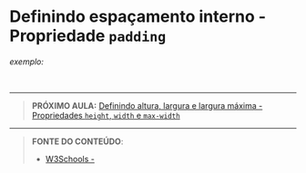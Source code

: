 # Definindo espaçamento interno - Propriedade `padding`





###### exemplo:

``` css
```





***

> **PRÓXIMO AULA:** [Definindo altura, largura e largura máxima - Propriedades `height`, `width` e `max-width`](../6.2-height-width-e-max-width)

***


> **FONTE DO CONTEÚDO**:
>
> - [W3Schools - ]()
